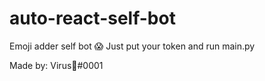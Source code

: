 # auto-react-self-bot

Emoji adder self bot 😱
Just put your token and run main.py

Made by: Virus🌙#0001
